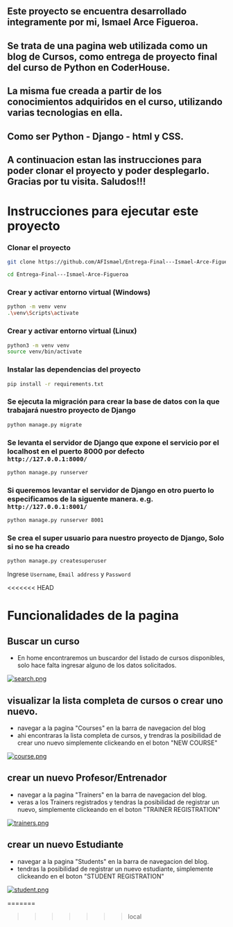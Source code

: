 ## Este proyecto se encuentra desarrollado integramente por mi, **Ismael Arce Figueroa**.

## Se trata de una pagina web utilizada como un blog de Cursos, como entrega de proyecto final del curso de Python en CoderHouse.
## La misma fue creada a partir de los conocimientos adquiridos en el curso, utilizando varias tecnologias en ella.
## Como ser Python - Django - html y CSS.  


## A continuacion estan las instrucciones para poder clonar el proyecto y poder desplegarlo. Gracias por tu visita. Saludos!!!

# Instrucciones para ejecutar este proyecto

### Clonar el proyecto
```bash
git clone https://github.com/AFIsmael/Entrega-Final---Ismael-Arce-Figueroa.git

cd Entrega-Final---Ismael-Arce-Figueroa

```

### Crear y activar entorno virtual (Windows)
```bash
python -m venv venv
.\venv\Scripts\activate
```

### Crear y activar entorno virtual (Linux)
```bash
python3 -m venv venv
source venv/bin/activate
```

### Instalar las dependencias del proyecto
```bash
pip install -r requirements.txt
```


### Se ejecuta la migración para crear la base de datos con la que trabajará nuestro proyecto de Django
```bash
python manage.py migrate
```

### Se levanta el servidor de Django que expone el servicio por el localhost en el puerto 8000 por defecto `http://127.0.0.1:8000/` 
```bash
python manage.py runserver
```

### Si queremos levantar el servidor de Django en otro puerto lo especificamos de la siguente manera. e.g. `http://127.0.0.1:8001/`
```bash
python manage.py runserver 8001
```


### Se crea el super usuario para nuestro proyecto de Django, **Solo si no se ha creado**
```bash
python manage.py createsuperuser
```
Ingrese `Username`, `Email address` y `Password`  

<<<<<<< HEAD
# Funcionalidades de la pagina

## Buscar un curso 

- En home encontraremos un buscardor del listado de cursos disponibles, solo hace falta ingresar alguno de los datos solicitados.

[![search.png](https://i.postimg.cc/T3Fk4Cxy/search.png)](https://postimg.cc/w15ct57H) 


## visualizar la lista completa de cursos o crear uno nuevo.

- navegar a la pagina  "Courses" en la barra de navegacion del blog  
- ahi encontraras la lista completa de cursos, y trendras la posibilidad de crear uno nuevo simplemente clickeando en el boton "NEW COURSE"


[![course.png](https://i.postimg.cc/sD9Q8XR5/course.png)](https://postimg.cc/JG0zHR0h)




## crear un nuevo Profesor/Entrenador

- navegar a la pagina  "Trainers" en la barra de navegacion del blog.  
- veras a los Trainers registrados y tendras la posibilidad de registrar un nuevo, simplemente clickeando en el boton "TRAINER REGISTRATION"


[![trainers.png](https://i.postimg.cc/fRmH1YRB/trainers.png)](https://postimg.cc/ZWYFdB3d)



## crear un nuevo Estudiante

- navegar a la pagina  "Students" en la barra de navegacion del blog.  
- tendras la posibilidad de registrar un nuevo estudiante, simplemente clickeando en el boton "STUDENT REGISTRATION"

[![student.png](https://i.postimg.cc/YCHVrdVJ/student.png)](https://postimg.cc/7fKXXnqV)




=======


>>>>>>> local

